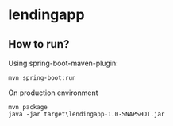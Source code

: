 # lendingapp

## How to run?

Using spring-boot-maven-plugin:
```
mvn spring-boot:run 
```

On production environment
```
mvn package
java -jar target\lendingapp-1.0-SNAPSHOT.jar
```
